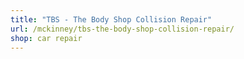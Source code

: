 ```yaml
---
title: "TBS - The Body Shop Collision Repair"
url: /mckinney/tbs-the-body-shop-collision-repair/
shop: car repair
---
```

